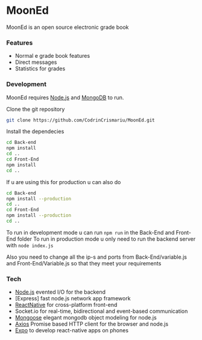 # MoonEd
MoonEd is an open source electronic grade book 

### Features
- Normal e grade book features
- Direct messages
- Statistics for grades

### Development
MoonEd requires [Node.js](https://nodejs.org/) and [MongoDB](https://www.mongodb.com/) to run. 

Clone the git repository
```sh
git clone https://github.com/CodrinCrismariu/MoonEd.git
```
Install the dependecies
```sh
cd Back-end
npm install
cd ..
cd Front-End
npm install
cd ..
```
If u are using this for production u can also do
```sh
cd Back-end 
npm install --production
cd ..
cd Front-End 
npm install --production
cd ..
```
To run in development mode u can run ```npm run``` in the Back-End and Front-End folder 
To run in production mode u only need to run the backend server with ```node index.js```

Also you need to change all the ip-s and ports from Back-End/variable.js and Front-End/Variable.js
so that they meet your requirements

### Tech
- [Node.js](https://nodejs.org/en/) evented I/O for the backend
- [Express] fast node.js network app framework
- [ReactNative](https://reactnative.dev/) for cross-platform front-end
- Socket.io for real-time, bidirectional and event-based communication
- [Mongoose](https://mongoosejs.com/) elegant mongodb object modeling for node.js
- [Axios](https://axios-http.com/docs/intro) Promise based HTTP client for the browser and node.js
- [Expo](https://expo.dev/) to develop react-native apps on phones
